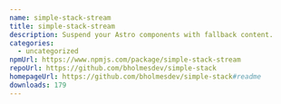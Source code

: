 ```yaml
---
name: simple-stack-stream
title: simple-stack-stream
description: Suspend your Astro components with fallback content.
categories:
  - uncategorized
npmUrl: https://www.npmjs.com/package/simple-stack-stream
repoUrl: https://github.com/bholmesdev/simple-stack
homepageUrl: https://github.com/bholmesdev/simple-stack#readme
downloads: 179
---
```


